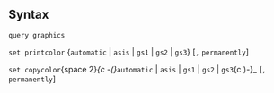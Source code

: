 ## Syntax

`query graphics`

`set printcolor` {`automatic` \| `asis`
\| `gs1` \| `gs2` \| `gs3`} \[`,`
`permanently`\]

`set copycolor`<span options="2">{space 2}_<span options="-(">{c
-(}_`automatic` \| `asis` \| `gs1` \| `gs2` \| `gs3`<span
options=")-">{c )-}_ \[`, permanently`\]
